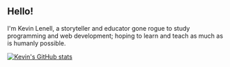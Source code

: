 ## Hello!

I'm Kevin Lenell, a storyteller and educator gone rogue to study programming and web development; hoping to learn and teach as much as is humanly possible.

[![Kevin's GitHub stats](https://github-readme-stats.vercel.app/api?username=krlenell&hide=stars&count_private=true&theme=gruvbox&show_icons=true)](https://github.com/anuraghazra/github-readme-stats)

